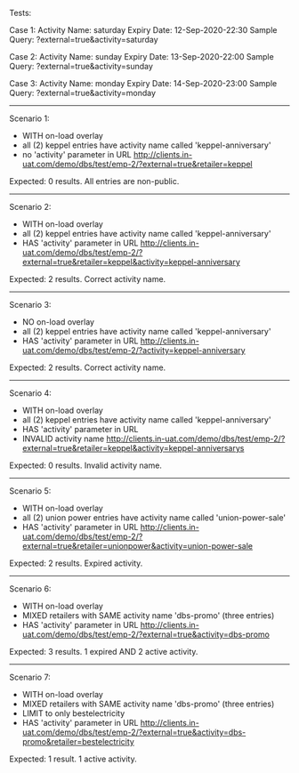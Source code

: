 Tests:

Case 1:
Activity Name: saturday
Expiry Date: 12-Sep-2020-22:30
Sample Query: ?external=true&activity=saturday

Case 2:
Activity Name: sunday
Expiry Date: 13-Sep-2020-22:00
Sample Query: ?external=true&activity=sunday

Case 3:
Activity Name: monday
Expiry Date: 14-Sep-2020-23:00
Sample Query: ?external=true&activity=monday















-------------
Scenario 1: 
- WITH on-load overlay
- all (2) keppel entries have activity name called 'keppel-anniversary'
- no 'activity' parameter in URL
http://clients.in-uat.com/demo/dbs/test/emp-2/?external=true&retailer=keppel

Expected: 0 results. All entries are non-public.

-------------
Scenario 2:
- WITH on-load overlay
- all (2) keppel entries have activity name called 'keppel-anniversary'
- HAS 'activity' parameter in URL
http://clients.in-uat.com/demo/dbs/test/emp-2/?external=true&retailer=keppel&activity=keppel-anniversary

Expected: 2 results. Correct activity name. 

-------------
Scenario 3:
- NO on-load overlay
- all (2) keppel entries have activity name called 'keppel-anniversary'
- HAS 'activity' parameter in URL
http://clients.in-uat.com/demo/dbs/test/emp-2/?activity=keppel-anniversary

Expected: 2 results. Correct activity name. 

-------------
Scenario 4:
- WITH on-load overlay
- all (2) keppel entries have activity name called 'keppel-anniversary'
- HAS 'activity' parameter in URL
- INVALID activity name
http://clients.in-uat.com/demo/dbs/test/emp-2/?external=true&retailer=keppel&activity=keppel-anniversarys

Expected: 0 results. Invalid activity name.


-------------
Scenario 5:
- WITH on-load overlay
- all (2) union power entries have activity name called 'union-power-sale'
- HAS 'activity' parameter in URL 
http://clients.in-uat.com/demo/dbs/test/emp-2/?external=true&retailer=unionpower&activity=union-power-sale

Expected: 2 results. Expired activity.

-------------
Scenario 6:
- WITH on-load overlay
- MIXED retailers with SAME activity name 'dbs-promo' (three entries)
- HAS 'activity' parameter in URL 
http://clients.in-uat.com/demo/dbs/test/emp-2/?external=true&activity=dbs-promo

Expected: 3 results. 1 expired AND 2 active activity.

-------------
Scenario 7:
- WITH on-load overlay
- MIXED retailers with SAME activity name 'dbs-promo' (three entries) 
- LIMIT to only bestelectricity
- HAS 'activity' parameter in URL 
http://clients.in-uat.com/demo/dbs/test/emp-2/?external=true&activity=dbs-promo&retailer=bestelectricity

Expected: 1 result. 1 active activity.

